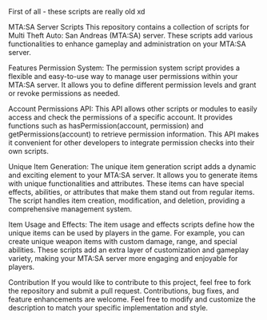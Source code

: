First of all - these scripts are really old xd

MTA:SA Server Scripts
This repository contains a collection of scripts for Multi Theft Auto: San Andreas (MTA:SA) server. These scripts add various functionalities to enhance gameplay and administration on your MTA:SA server.

Features
Permission System: The permission system script provides a flexible and easy-to-use way to manage user permissions within your MTA:SA server. It allows you to define different permission levels and grant or revoke permissions as needed.

Account Permissions API: This API allows other scripts or modules to easily access and check the permissions of a specific account. It provides functions such as hasPermission(account, permission) and getPermissions(account) to retrieve permission information. This API makes it convenient for other developers to integrate permission checks into their own scripts.

Unique Item Generation: The unique item generation script adds a dynamic and exciting element to your MTA:SA server. It allows you to generate items with unique functionalities and attributes. These items can have special effects, abilities, or attributes that make them stand out from regular items. The script handles item creation, modification, and deletion, providing a comprehensive management system.

Item Usage and Effects: The item usage and effects scripts define how the unique items can be used by players in the game. For example, you can create unique weapon items with custom damage, range, and special abilities. These scripts add an extra layer of customization and gameplay variety, making your MTA:SA server more engaging and enjoyable for players.

Contribution
If you would like to contribute to this project, feel free to fork the repository and submit a pull request. Contributions, bug fixes, and feature enhancements are welcome.
Feel free to modify and customize the description to match your specific implementation and style.
